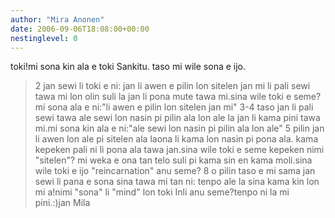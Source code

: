 ```yaml
---
author: "Mira Anonen"
date: 2006-09-06T18:08:00+00:00
nestinglevel: 0
---
```

toki!mi sona kin ala e toki Sankitu. taso mi wile sona e ijo.
> 2 jan sewi li toki e ni:
> jan li awen e pilin lon sitelen jan mi
> li pali sewi tawa mi lon olin suli la
> jan li pona mute tawa mi.sina wile toki e seme? mi sona ala e ni:"li awen e pilin lon sitelen jan mi"
> 3-4 taso jan li pali sewi
> tawa ale sewi lon nasin
> pi pilin ala lon ale la
> jan li kama pini tawa mi.mi sona kin ala e ni:"ale sewi lon nasin pi pilin ala lon ale"
> 5 pilin jan li awen lon ale
> pi sitelen ala laona li kama lon nasin pi pona ala.
> kama kepeken pali ni li pona ala tawa jan.sina wile toki e seme kepeken nimi "sitelen"?
> mi weka e ona tan telo suli
> pi kama sin en kama moli.sina wile toki e ijo "reincarnation" anu seme?
> 8 o pilin taso e mi
> sama jan sewi
> li pana e sona sina tawa mi tan ni:
> tenpo ale la sina kama kin lon mi a!nimi "sona" li "mind" lon toki Inli anu seme?tenpo ni la mi pini.:)jan Mila